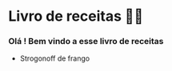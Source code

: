 # Livro de receitas :woman_cook:

### Olá ! Bem vindo a esse livro de receitas

- Strogonoff de frango

